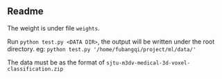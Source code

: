 ## Readme

The weight is under file `weights`.

Run `python test.py <DATA DIR>`, the output will be written under the root directory.
eg: `python test.py '/home/fubangqi/project/ml/data/'`

The data must be as the format of `sjtu-m3dv-medical-3d-voxel-classification.zip`
